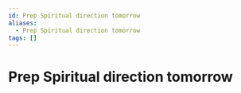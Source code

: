 ```yaml
---
id: Prep Spiritual direction tomorrow
aliases:
  - Prep Spiritual direction tomorrow
tags: []
---
```


# Prep Spiritual direction tomorrow
